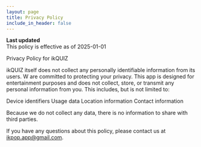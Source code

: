 ```yaml
---
layout: page
title: Privacy Policy
include_in_header: false
---
```


**Last updated**  
This policy is effective as of 2025-01-01


Privacy Policy for ikQUIZ

ikQUIZ itself does not collect any personally identifiable information from its users. 
W are committed to protecting your privacy. This app is designed for entertainment purposes and does not collect, store, or transmit any personal information from you. This includes, but is not limited to:

Device identifiers
Usage data
Location information
Contact information

Because we do not collect any data, there is no information to share with third parties.

 If you have any questions about this policy, please contact us at ikpop.app@gmail.com.
